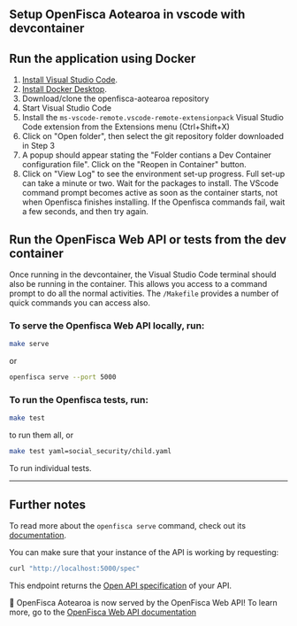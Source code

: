 ## Setup OpenFisca Aotearoa in vscode with devcontainer

## Run the application using Docker

1. [Install Visual Studio Code](https://code.visualstudio.com/).
2. [Install Docker Desktop](https://www.docker.com/products/docker-desktop/).
3. Download/clone the openfisca-aotearoa repository
4. Start Visual Studio Code
5. Install the `ms-vscode-remote.vscode-remote-extensionpack` Visual Studio Code extension from the Extensions menu (Ctrl+Shift+X)
6. Click on "Open folder", then select the git repository folder downloaded in Step 3
7. A popup should appear stating the "Folder contians a Dev Container configuration file". Click on the "Reopen in Container" button.
8.  Click on "View Log" to see the environment set-up progress. Full set-up can take a minute or two. Wait for the packages to install. The VScode command prompt becomes active as soon as the container starts, not when Openfisca finishes installing. If the Openfisca commands fail, wait a few seconds, and then try again.

## Run the OpenFisca Web API or tests from the dev container

Once running in the devcontainer, the Visual Studio Code terminal should also be running in the container. This allows you access to a command prompt to do all the normal activities.
The ``/Makefile`` provides a number of quick commands you can access also.

### To serve the Openfisca Web API locally, run:

```bash
make serve
```
or

```bash
openfisca serve --port 5000
```

### To run the Openfisca tests, run:

```bash
make test
```
to run them all, or

```bash
make test yaml=social_security/child.yaml
```
To run individual tests.

---

## Further notes

To read more about the `openfisca serve` command, check out its [documentation](https://openfisca.readthedocs.io/en/latest/openfisca_serve.html).

You can make sure that your instance of the API is working by requesting:

```sh
curl "http://localhost:5000/spec"
```

This endpoint returns the [Open API specification](https://www.openapis.org/) of your API.

:tada: OpenFisca Aotearoa is now served by the OpenFisca Web API! To learn more, go to the [OpenFisca Web API documentation](https://openfisca.org/doc/openfisca-web-api/index.html)
